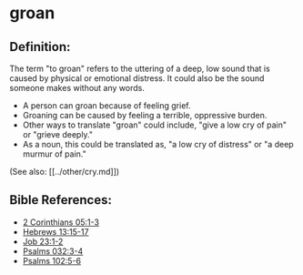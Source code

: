 # groan #

## Definition: ##

The term "to groan" refers to the uttering of a deep, low sound that is caused by physical or emotional distress. It could also be the sound someone makes without any words.

* A person can groan because of feeling grief.
* Groaning can be caused by feeling a terrible, oppressive burden.
* Other ways to translate "groan" could include, "give a low cry of pain" or "grieve deeply."
* As a noun, this could be translated as, "a low cry of distress" or "a deep murmur of pain."

(See also: [[../other/cry.md]])

## Bible References: ##

* [2 Corinthians 05:1-3](en/tn/2co/help/05/01)
* [Hebrews 13:15-17](en/tn/heb/help/13/15)
* [Job 23:1-2](en/tn/job/help/23/01)
* [Psalms 032:3-4](en/tn/psa/help/32/03)
* [Psalms 102:5-6](en/tn/psa/help/102/05)